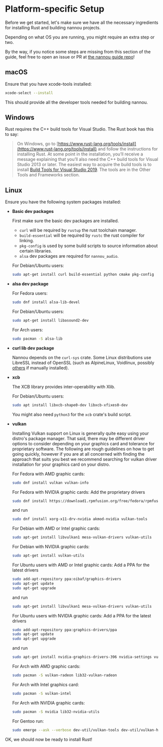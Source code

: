 # Platform-specific Setup

Before we get started, let's make sure we have all the necessary ingredients for
installing Rust and building nannou projects.

Depending on what OS you are running, you might require an extra step or two.

By the way, if you notice some steps are missing from this section of the guide,
feel free to open an issue or PR at [the nannou guide
repo](https://github.com/nannou-org/guide)!

## macOS

Ensure that you have xcode-tools installed:

```bash
xcode-select --install
```

This should provide all the developer tools needed for building nannou.

## Windows

Rust requires the C++ build tools for Visual Studio. The Rust book has this to
say:

> On Windows, go to
> [https://www.rust-lang.org/tools/install](https://www.rust-lang.org/tools/install)
> and follow the instructions for installing Rust. At some point in the
> installation, you’ll receive a message explaining that you’ll also need the
> C++ build tools for Visual Studio 2013 or later. The easiest way to acquire
> the build tools is to install [Build Tools for Visual Studio
> 2019](https://www.visualstudio.com/downloads/#build-tools-for-visual-studio-2019).
> The tools are in the Other Tools and Frameworks section.

## Linux

Ensure you have the following system packages installed:

- **Basic dev packages**

  First make sure the basic dev packages are installed.
  - `curl` will be required by `rustup` the rust toolchain manager.
  - `build-essential` will be required by `rustc` the rust compiler for linking.
  - `pkg-config` is used by some build scripts to source information about
    certain libraries.
  - `alsa` dev packages are required for `nannou_audio`.

  For Debian/Ubuntu users:
  ```bash
  sudo apt-get install curl build-essential python cmake pkg-config
  ```

- **alsa dev package**

  For Fedora users:
  ```bash
  sudo dnf install alsa-lib-devel
  ```

  For Debian/Ubuntu users:
  ```bash
  sudo apt-get install libasound2-dev
  ```

  For Arch users:
  ```bash
  sudo pacman -S alsa-lib
  ```

- **curl lib dev package**

  Nannou depends on the `curl-sys` crate. Some Linux distributions use
  LibreSSL instead of OpenSSL (such as AlpineLinux, Voidlinux, possibly
  [others](https://en.wikipedia.org/wiki/LibreSSL#Adoption) if manually
  installed).

- **xcb**

  The XCB library provides inter-operability with Xlib.

  For Debian/Ubuntu users:
  ```bash
  sudo apt install libxcb-shape0-dev libxcb-xfixes0-dev
  ```

  You might also need `python3` for the `xcb` crate's build script.

- **vulkan**

  Installing Vulkan support on Linux is generally quite easy using your
  distro's package manager. That said, there may be different driver
  options to consider depending on your graphics card and tolerance for
  proprietary software. The following are rough guidelines on how to get
  going quickly, however if you are at all concerned with finding the
  approach that suits you best we recommend searching for vulkan driver
  installation for your graphics card on your distro.

  For Fedora with AMD graphic cards:
  ```bash
  sudo dnf install vulkan vulkan-info
  ```

  For Fedora with NVIDIA graphic cards:
  Add the proprietary drivers
  ```bash
  sudo dnf install https://download1.rpmfusion.org/free/fedora/rpmfusion-free-release-$(rpm -E %fedora).noarch.rpm https://download1.rpmfusion.org/nonfree/fedora/rpmfusion-nonfree-release-$(rpm -E %fedora).noarch.rpm
  ```
  and run
  ```bash
  sudo dnf install xorg-x11-drv-nvidia akmod-nvidia vulkan-tools
  ```

  For Debian with AMD or Intel graphic cards:
  ```bash
  sudo apt-get install libvulkan1 mesa-vulkan-drivers vulkan-utils
  ```

  For Debian with NVIDIA graphic cards:
  ```bash
  sudo apt-get install vulkan-utils
  ```

  For Ubuntu users with AMD or Intel graphic cards:
  Add a PPA for the latest drivers
  ```bash
  sudo add-apt-repository ppa:oibaf/graphics-drivers
  sudo apt-get update
  sudo apt-get upgrade
  ```
  and run
  ```bash
  sudo apt-get install libvulkan1 mesa-vulkan-drivers vulkan-utils
  ```

  For Ubuntu users with NVIDIA graphic cards:
  Add a PPA for the latest drivers
  ```bash
  sudo add-apt-repository ppa:graphics-drivers/ppa
  sudo apt-get update
  sudo apt-get upgrade
  ```
  and run
  ```bash
  sudo apt-get install nvidia-graphics-drivers-396 nvidia-settings vulkan vulkan-utils
  ```

  For Arch with AMD graphic cards:
  ```bash
  sudo pacman -S vulkan-radeon lib32-vulkan-radeon
  ```
  
  For Arch with Intel graphics card:
  ```bash
  sudo pacman -S vulkan-intel
  ```

  For Arch with NVIDIA graphic cards:
  ```bash
  sudo pacman -S nvidia lib32-nvidia-utils
  ```

  For Gentoo run:
  ```bash
  sudo emerge --ask --verbose dev-util/vulkan-tools dev-util/vulkan-headers
  ```

OK, we should now be ready to install Rust!
